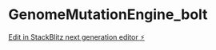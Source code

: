 # GenomeMutationEngine_bolt

[Edit in StackBlitz next generation editor ⚡️](https://stackblitz.com/~/github.com/icivi/GenomeMutationEngine_bolt)